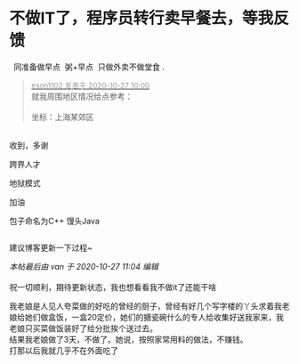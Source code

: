 # 不做IT了，程序员转行卖早餐去，等我反馈


<img src="static/image/smiley/default/lol.gif" smilieid="12" border="0" alt="" />&nbsp;&nbsp;同准备做早点&nbsp;&nbsp;粥+早点&nbsp;&nbsp;只做外卖不做堂食 . 

<div class="quote"><blockquote><font size="2"><a href="https://www.hostloc.com/forum.php?mod=redirect&amp;goto=findpost&amp;pid=9357620&amp;ptid=758845" target="_blank"><font color="#999999">eson1102 发表于 2020-10-27 10:00</font></a></font><br />
就我周围地区情况给点参考：<br />
<br />
坐标：上海某郊区</blockquote></div><br />
收到，多谢

跨界人才 <br />


地狱模式<img id="aimg_ln2R2" onclick="zoom(this, this.src, 0, 0, 0)" class="zoom" src="https://cdn.jsdelivr.net/gh/hishis/forum-master/public/images/patch.gif" onmouseover="img_onmouseoverfunc(this)" onload="thumbImg(this)" border="0" alt="" />

加油

包子命名为C++ 馒头Java 

<img id="aimg_P6W77" onclick="zoom(this, this.src, 0, 0, 0)" class="zoom" src="https://img.gejiba.com/images/728a82859bd72a831175be254474fd21.gif" onmouseover="img_onmouseoverfunc(this)" onload="thumbImg(this)" border="0" alt="" />

建议博客更新一下过程~

<i class="pstatus"> 本帖最后由 van 于 2020-10-27 11:04 编辑 </i><br />
<br />
祝一切顺利，期待更新状态，我也想看看我不做it了还能干啥<br />
<img src="static/image/smiley/yct/017.gif" smilieid="40" border="0" alt="" /> <br />


我老娘是人见人夸菜做的好吃的曾经的厨子，曾经有好几个写字楼的丫头求着我老娘给她们做盒饭，一盒20定价，她们的搪瓷碗什么的专人给收集好送我家来，我老娘只买菜做饭装好了给分批挨个送过去。<br />
结果我老娘做了3天，不做了。她说，按照家常用料的做法，不赚钱。<br />
打那以后我就几乎不在外面吃了
